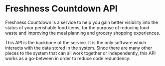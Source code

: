 # Freshness Countdown API
Freshness Countdown is a service to help you gain better visibility into the status of your perishable food items, for the purpose of reducing food waste and improving the meal planning and grocery shopping experiences.

This API is the backbone of the service. It is the only software which interacts with the data stored in the system. Since there are many other pieces to the system that can all work together or independently, this API works as a go-between in order to reduce code redundency.
